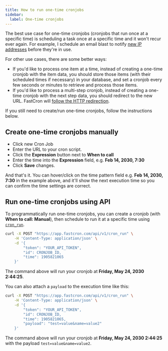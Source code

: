 ```yaml
---
title: How to run one-time cronjobs
sidebar:
  label: One-time cronjobs
---
```


The best use case for one-time cronjobs (cronjobs that run once at a specific time)
is scheduling a task once at a specific time and it won't recur ever again.
For example, I schedule an email blast to notify [new IP addresses](/ip-addresses) before they're in use. 

For other use cases, there are some better ways:
- If you'd like to process one item at a time,
instead of creating a one-time cronjob with the item data,
you should store those items (with their scheduled times if necessary) in your database,
and set a cronjob every few seconds or minutes to retrieve and process those items.
- If you'd like to process a multi-step cronjob,
instead of creating a one-time cronjob with the next step data,
you should redirect to the new URL.
FastCron will [follow the HTTP redirection](/questions/will-fastcron-follow-redirections). 

If you still need to create/run one-time cronjobs, follow the instructions below.

## Create one-time cronjobs manually

- Click new Cron Job
- Enter the URL to your cron script.
- Click the **Expression** button next to **When to call**
- Enter the time into the **Expression** field, e.g. **Feb 14, 2030, 7:30**
- Click **Save** changes.

And that's it. 
You can hover/click on the time pattern field e.g. **Feb 14, 2030, 7:30** in the example above, and it'll show the next execution time so you can confirm the time settings are correct.

## Run one-time cronjobs using API 
To programmatically run one-time cronjobs, you can create a cronjob (with **When to call: Manual**),
then schedule to run it at a specific time using
[`cron_run`](/reference/cron#cron_run).

```bash "YOUR_API_TOKEN" "CRONJOB_ID"
curl -X POST "https://app.fastcron.com/api/v1/cron_run" \
    -H 'Content-Type: application/json' \
    -d '{
        "token": "YOUR_API_TOKEN",
        "id": CRONJOB_ID,
        "time": 1905821065
    }'
 ```
 The command above will run your cronjob at **Friday, May 24, 2030 2:44:25**.

 You can also attach a `payload` to the execution time like this:

```bash "YOUR_API_TOKEN" "CRONJOB_ID"
curl -X POST "https://app.fastcron.com/api/v1/cron_run" \
    -H 'Content-Type: application/json' \
    -d '{
        "token": "YOUR_API_TOKEN",
        "id": CRONJOB_ID,
        "time": 1905821065,
        "payload": "test=value&name=value2"
    }'
 ```
 The command above will run your cronjob at **Friday, May 24, 2030 2:44:25** with the payload `test=value&name=value2`.


<!-- ## Create one-time cronjobs using `cron_add`
Create a one-time cronjob using `cron_add`
```bash "YOUR_API_TOKEN"
curl -X POST "https://app.fastcron.com/api/v1/cron_add" \
    -H 'Content-Type: application/json' \
    -d '{
        "token":"YOUR_API_TOKEN",
        "url":"https://example.com",
        "expression":"May 20, 2030, 8:00"
    }'
 ```

Create multiple one-time cronjobs using `cron_batch_add`

```bash "YOUR_API_TOKEN"
curl -X POST "https://app.fastcron.com/api/v1/cron_batch_add" \
    -H 'Content-Type: application/json' \
    -d '{
        "token":"YOUR_API_TOKEN",
        "data": [
            {"url":"https://example.com", "expression":"May 20, 2030, 8:00"},
            {"url":"https://example.com", "expression":"May 20, 2030, 19:00"}
        ]
    }'
```

Please replace `YOUR_API_TOKEN` with your real API token.

You can also use `@timestamp` for `expression`, e.g. `@1905821065` for **Friday, May 24, 2030 2:44:25**. This is easier to program, but harder to read on your cronjobs dashboard. -->